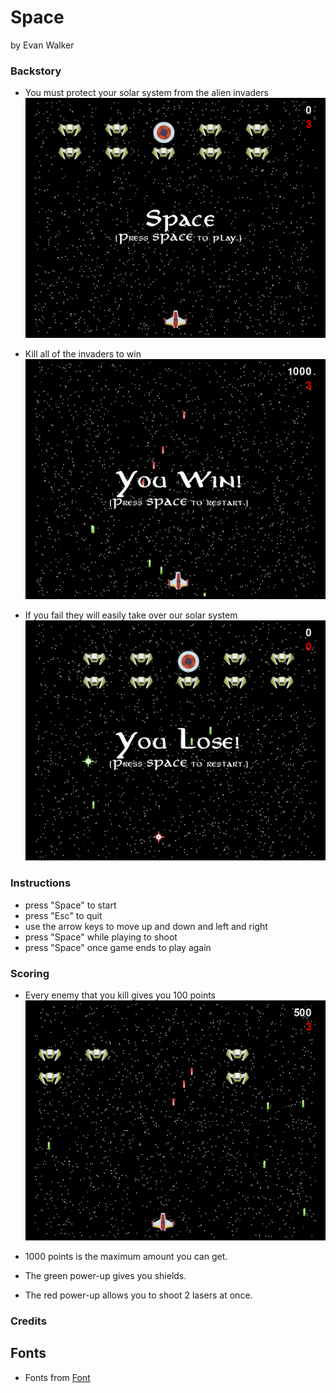 # Space

by Evan Walker

### Backstory

- You must protect your solar system from the alien invaders
![Image](Start_Screen.png)

- Kill all of the invaders to win
![Image](Win_Screen.png)

- If you fail they will easily take over our solar system
![Image](Lose_Screen.png)

### Instructions

- press "Space" to start
- press "Esc" to quit
- use the arrow keys to move up and down and left and right
- press "Space" while playing to shoot
- press "Space" once game ends to play again

### Scoring

- Every enemy that you kill gives you 100 points
![Image](Scoring.png)

- 1000 points is the maximum amount you can get.
- The green power-up gives you shields.
- The red power-up allows you to shoot 2 lasers at once.

### Credits

## Fonts

- Fonts from [Font](https://www.1001fonts.com/aniron-font.html)
